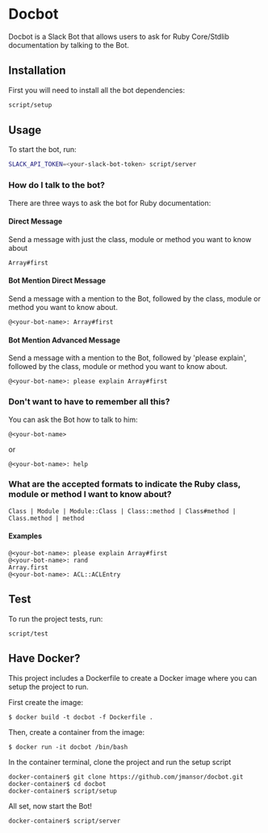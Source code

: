 # Docbot

Docbot is a Slack Bot that allows users to ask for Ruby Core/Stdlib documentation by talking to the Bot.

## Installation

First you will need to install all the bot dependencies:

```bash
script/setup
```

## Usage

To start the bot, run:

```bash
SLACK_API_TOKEN=<your-slack-bot-token> script/server
```

### How do I talk to the bot?
There are three ways to ask the bot for Ruby documentation:

#### Direct Message
Send a message with just the class, module or method you want to know about
```
Array#first
```

#### Bot Mention Direct Message
Send a message with a mention to the Bot, followed by the class, module or method you want to know about.
```
@<your-bot-name>: Array#first
```

#### Bot Mention Advanced Message
Send a message with a mention to the Bot, followed by 'please explain', followed by the class, module or method you want to know about.
```
@<your-bot-name>: please explain Array#first
```

### Don't want to have to remember all this?
You can ask the Bot how to talk to him:
```
@<your-bot-name>
```
or
```
@<your-bot-name>: help
```

### What are the accepted formats to indicate the Ruby class, module or method I want to know about?

```
Class | Module | Module::Class | Class::method | Class#method | Class.method | method
```

#### Examples
```
@<your-bot-name>: please explain Array#first
@<your-bot-name>: rand
Array.first
@<your-bot-name>: ACL::ACLEntry
```
## Test

To run the project tests, run:
```
script/test
```

## Have Docker?
This project includes a Dockerfile to create a Docker image where you can setup
the project to run.

First create the image:
```
$ docker build -t docbot -f Dockerfile .
```

Then, create a container from the image:
```
$ docker run -it docbot /bin/bash
```

In the container terminal, clone the project and run the setup script
```
docker-container$ git clone https://github.com/jmansor/docbot.git
docker-container$ cd docbot
docker-container$ script/setup
```

All set, now start the Bot!
```
docker-container$ script/server
```
